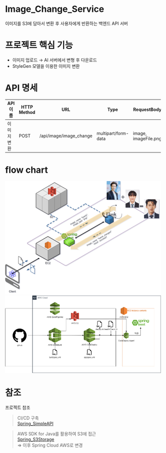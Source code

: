 # Image_Change_Service
이미지를 S3에 담아서 변환 후 사용자에게 반환하는 백엔드 API 서버

# 프로젝트 핵심 기능
- 이미지 업로드 → AI 서버에서 변형 후 다운로드
- StyleGen 모델을 이용한 이미지 변환

# API 명세
| API 이름 |HTTP Method| URL                     |Type|RequestBody| ResponseType                                                                                               | ResponseBody                                             |
|--------|----|-------------------------|----|----|------------------------------------------------------------------------------------------------------------|----------------------------------------------------------|
| 이미지 변환 |POST| /api/image/image_change |multipart/form-data|image, imageFile.png| { <br/>"message": "이미지를 정상적으로 변환하였습니다.",</br> "imageData": "iVBORw0KGgoAAAANSUhEUgAAB9AAAAPoCAIAAA” </br>} |

# flow chart
![img.png](photo/flow_chart.png)
![img.png](photo/CICD_img.png)
# 참조
프로젝트 참조

> CI/CD 구축
> </br>[Spring_SimpleAPI](https://github.com/baksakcci/Spring_SimpleAPI)

> AWS SDK for Java를 활용하여 S3에 접근
> </br> [Spring_S3Storage]()
> </br> => 이후 Spring Cloud AWS로 변경
> 